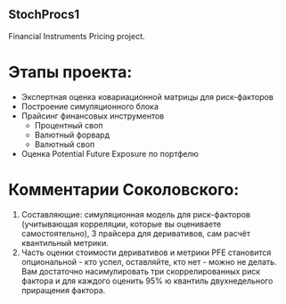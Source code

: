 ## StochProcs1
Financial Instruments Pricing project.



# Этапы проекта:
- Экспертная оценка ковариационной матрицы для риск-факторов
- Построение симуляционного блока
- Прайсинг финансовых инструментов
  - Процентный своп
  - Валютный форвард
  - Валютный своп
- Оценка Potential Future Exposure по портфелю

# Комментарии Соколовского:
1. Составляющие: симуляционная модель для риск-факторов (учитывающая корреляции, которые вы оцениваете самостоятельно), 3 прайсера для деривативов, сам расчёт квантильный метрики.
2. Часть оценки стоимости деривативов и метрики PFE становится опциональной - кто успел, оставляйте, кто нет - можно не делать. Вам достаточно насимулировать три скоррелированных риск фактора и для каждого оценить 95% ю квантиль двухнедельного приращения фактора.
